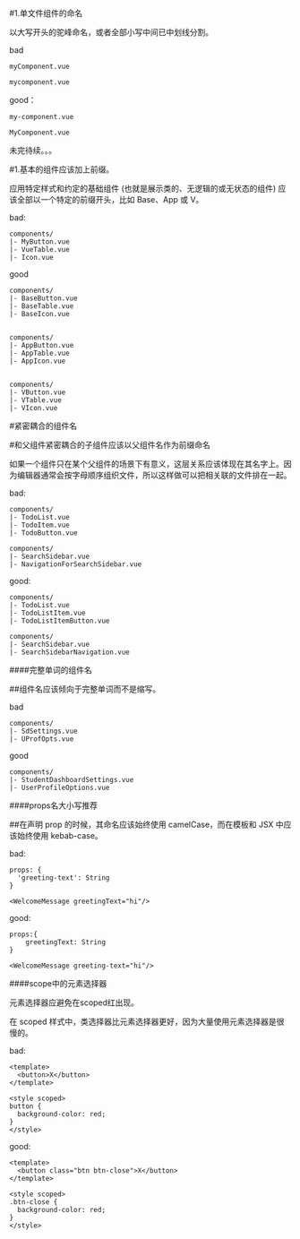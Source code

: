 #1.单文件组件的命名

以大写开头的驼峰命名，或者全部小写中间已中划线分割。


bad

```
myComponent.vue

mycomponent.vue
```
good：

```
my-component.vue

MyComponent.vue
```

未完待续。。。


#1.基本的组件应该加上前缀。


应用特定样式和约定的基础组件 (也就是展示类的、无逻辑的或无状态的组件) 应该全部以一个特定的前缀开头，比如 Base、App 或 V。


bad:
```
components/
|- MyButton.vue
|- VueTable.vue
|- Icon.vue
```


good
```
components/
|- BaseButton.vue
|- BaseTable.vue
|- BaseIcon.vue


components/
|- AppButton.vue
|- AppTable.vue
|- AppIcon.vue


components/
|- VButton.vue
|- VTable.vue
|- VIcon.vue
```





#紧密耦合的组件名

#和父组件紧密耦合的子组件应该以父组件名作为前缀命名

如果一个组件只在某个父组件的场景下有意义，这层关系应该体现在其名字上。因为编辑器通常会按字母顺序组织文件，所以这样做可以把相关联的文件排在一起。

bad:

```
components/
|- TodoList.vue
|- TodoItem.vue
|- TodoButton.vue

components/
|- SearchSidebar.vue
|- NavigationForSearchSidebar.vue
```


good:
```
components/
|- TodoList.vue
|- TodoListItem.vue
|- TodoListItemButton.vue

components/
|- SearchSidebar.vue
|- SearchSidebarNavigation.vue
```



####完整单词的组件名

##组件名应该倾向于完整单词而不是缩写。


bad

```
components/
|- SdSettings.vue
|- UProfOpts.vue
```


good

```
components/
|- StudentDashboardSettings.vue
|- UserProfileOptions.vue
```




####props名大小写推荐

##在声明 prop 的时候，其命名应该始终使用 camelCase，而在模板和 JSX 中应该始终使用 kebab-case。


bad:

```
props: {
  'greeting-text': String
}

<WelcomeMessage greetingText="hi"/>
```

good:

```
props:{
	greetingText: String
}

<WelcomeMessage greeting-text="hi"/>
```

####scope中的元素选择器


元素选择器应避免在scoped红出现。

在 scoped 样式中，类选择器比元素选择器更好，因为大量使用元素选择器是很慢的。

bad:
```
<template>
  <button>X</button>
</template>

<style scoped>
button {
  background-color: red;
}
</style>
```


good:

```
<template>
  <button class="btn btn-close">X</button>
</template>

<style scoped>
.btn-close {
  background-color: red;
}
</style>
```


